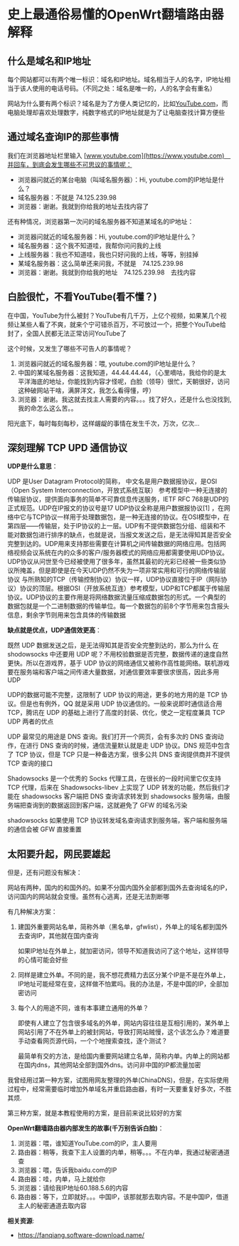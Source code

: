 史上最通俗易懂的OpenWrt翻墙路由器解释
===============================

什么是域名和IP地址
--------

每个网站都可以有两个唯一标识：域名和IP地址。域名相当于人的名字，IP地址相当于该人使用的电话号码。（不同之处：域名是唯一的，人的名字会有重名）

网站为什么要有两个标识？域名是为了方便人类记忆的，比如[YouTube.com](https://www.youtube.com)，而电脑处理却喜欢处理数字，纯数字格式的IP地址就是为了让电脑查找计算方便些

通过域名查询IP的那些事情
--------

我们在浏览器地址栏里输入 [www.youtube.com](https://www.youtube.com)　并回车，到底会发生哪些不可思议的事情呢：

- 浏览器问就近的某台电脑（叫域名服务器）：Hi, youtube.com的IP地址是什么？
- 域名服务器：不就是 74.125.239.98
- 浏览器：谢谢。我就到你给我的地址去找内容了

还有种情况，浏览器第一次问的域名服务器不知道某域名的IP地址：

- 浏览器问就近的域名服务器：Hi, youtube.com的IP地址是什么？
- 域名服务器：这个我不知道哇，我帮你问问我的上线
- 上线服务器：我也不知道哇，我也只好问我的上线，等等，别挂掉
- 某域名服务器：这么简单还来问我，不就是　74.125.239.98
- 浏览器：谢谢。我就到你给我的地址　74.125.239.98　去找内容

白脸很忙，不看YouTube(看不懂？)
--------

在中国，YouTube为什么被封？YouTube有几千万，上亿个视频，如果某几个视频让某些人看了不爽，就来个宁可错杀百万，不可放过一个，把整个YouTube给封了，全国人民都无法正常访问YouTube了

这个时候，又发生了哪些不可告人的事情呢？

1. 浏览器问就近的域名服务器：喂, youtube.com的IP地址是什么？
2. 中国的某域名服务器：这我知道，44.44.44.44，（心里嘀咕，我给你的是太平洋海底的地址，你能找到内容才怪呢，白脸（领导）很忙，天朝很好，访问这种破网站干啥，满屏洋文，我怎么看得懂，哼）
3. 浏览器：谢谢。我这就去找主人需要的内容。。。找了好久，还是什么也没找到,我的命怎么这么苦。。

阳光底下，每时每刻每秒，这样龌龊的事情在发生千次，万次，亿次...

深刻理解 TCP UPD 通信协议
--------------------

**UDP是什么意思**：

UDP 是User Datagram Protocol的简称， 中文名是用户数据报协议，是OSI（Open System Interconnection，开放式系统互联） 参考模型中一种无连接的传输层协议，提供面向事务的简单不可靠信息传送服务，IETF RFC 768是UDP的正式规范。UDP在IP报文的协议号是17
UDP协议全称是用户数据报协议[1] ，在网络中它与TCP协议一样用于处理数据包，是一种无连接的协议。在OSI模型中，在第四层——传输层，处于IP协议的上一层。UDP有不提供数据包分组、组装和不能对数据包进行排序的缺点，也就是说，当报文发送之后，是无法得知其是否安全完整到达的。UDP用来支持那些需要在计算机之间传输数据的网络应用。包括网络视频会议系统在内的众多的客户/服务器模式的网络应用都需要使用UDP协议。UDP协议从问世至今已经被使用了很多年，虽然其最初的光彩已经被一些类似协议所掩盖，但是即使是在今天UDP仍然不失为一项非常实用和可行的网络传输层协议
与所熟知的TCP（传输控制协议）协议一样，UDP协议直接位于IP（网际协议）协议的顶层。根据OSI（开放系统互连）参考模型，UDP和TCP都属于传输层协议。UDP协议的主要作用是将网络数据流量压缩成数据包的形式。一个典型的数据包就是一个二进制数据的传输单位。每一个数据包的前8个字节用来包含报头信息，剩余字节则用来包含具体的传输数据

**缺点就是优点，UDP通信效更高**：

既然 UDP 数据发送之后，是无法得知其是否安全完整到达的，那么为什么 在 shodowsocks 中还要用 UDP 呢？不用校验数据是否完整，数据传递的速度自然更快。所以在游戏界，基于 UDP 协议的网络通信又被称作高性能网络。联机游戏要在服务端和客户端之间传递大量数据，对通信要效率要很求很高，因此多用 UDP

UDP的数据可能不完整，这限制了 UDP 协议的用途，更多的地方用的是 TCP 协议。但是也有例外，QQ 就是采用 UDP 协议通信的。一般来说即时通信适合用 TCP，腾讯在 UDP 的基础上进行了高度的封装、优化，使之一定程度兼具 TCP UDP 两者的优点

UDP 最常见的用途是 DNS 查询。我们打开一个网页，会有多次的 DNS 查询动作，在进行 DNS 查询的时候，通信流量默认就是走 UDP 协议。DNS 规范中包含了 TCP 协议，但是 TCP 只是一种备选方案，很多公共 DNS 查询提供商并不提供 TCP 查询的接口

Shadowsocks 是一个优秀的 Socks 代理工具，在很长的一段时间里它仅支持 TCP 代理，后来在 Shadowsocks-libev 上实现了 UDP 转发的功能，然后我们才能在 shadowsocks 客户端把 DNS 查询请求转发到 shadowsocks 服务端，由服务端把查询到的数据返回到客户端，这就避免了 GFW 的域名污染

shadowsocks 如果使用 TCP 协议转发域名查询请求到服务端，客户端和服务端的通信会被 GFW 直接重置

太阳要升起，网民要雄起
--------

但是，还有问题没有解决：

网站有两种，国内的和国外的。如果不分国内国外全部都到国外去查询域名的IP，访问国内的网站就会变慢。虽然有心逃离，还是无法割断哪

有几种解决方案：

1. 建国外重要网站名单，简称外单（黑名单，gfwlist），外单上的域名都到国外去查询IP，其他就在国内查询

    如果IP地址在外单上，就加密访问，领导不知道我访问了这个地址，这样领导的心情可能会好些

2. 同样是建立外单。不同的是，我不想花费精力去区分某个IP是不是在外单上，IP地址可能经常在变，这样做不怕累吗。我的办法是，不是中国的IP，全部加密访问

3. 每个人的用途不同，谁有本事建立通用的外单？

    即使有人建立了包含很多域名的外单，网站内容往往是互相引用的，某外单上网站引用了不在外单上的被封网站，导致打网站贼慢，这个该怎么办？难道要手动查看网页源代码，一个个地搜索查找，逐个测试？

    最简单有交的方法，是给国内重要网站建立名单，简称内单。内单上的网站都在国内dns，其他网站全部到国外dns。访问非中国的IP都流量加密

我曾经用过第一种方案，试图用网友整理的外单(ChinaDNS)，但是，在实际使用过程中，经常需要临时增加外单域名并重启路由器，有时一天要重复好多次，不胜其烦.

第三种方案，就是本教程使用的方案，是目前来说比较好的方案

**OpenWrt翻墙路由器内部发生的故事(千万别告诉白脸)**：

1. 浏览器：喂，谁知道YouTube.com的IP，主人要用
2. 路由器：稍等，我查下主人设置的内单，稍等。。。不在内单，我通过秘密通道查
3. 浏览器：喂，告诉我baidu.com的IP
4. 路由器：哇，内单，马上就给你
5. 浏览器：请给我IP地址60.188.5.6的内容
6. 路由器：等下，立即就好。。。中国IP，该那就那去取内容。不是中国IP，借道主人的秘密通道去取内容

**相关资源**:

- <https://fanqiang.software-download.name/>